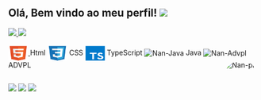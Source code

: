 ## Olá, Bem vindo ao meu perfil! <img src="https://emoji.gg/assets/emoji/4708_Pikachu_Hello.gif" width="24"/>
<div style="display: flex" justify-content="space-between">
  <a href="https://github.com/ronan-gomes">
  <img height="150em" src="https://github-readme-stats.vercel.app/api?username=ronan-gomes&show_icons=true&theme=solarized-dark&include_all_commits=true&count_private=true"/>
  <img height="150em" src="https://github-readme-stats.vercel.app/api/top-langs/?username=ronan-gomes&layout=compact&langs_count=7&theme=solarized-dark"/>
</div>
<div style="display: inline_block"><br>
  <img align="center" alt="Nan-HTML" height="30" width="40" src="https://raw.githubusercontent.com/devicons/devicon/master/icons/html5/html5-original.svg">
  <a>Html</a>
  <img align="center" alt="Nan-CSS" height="30" width="40" src="https://raw.githubusercontent.com/devicons/devicon/master/icons/css3/css3-original.svg">
  <a>CSS</a>
  <img align="center" alt="Nan-Ts" height="30" width="40" src="https://raw.githubusercontent.com/devicons/devicon/master/icons/typescript/typescript-plain.svg">
  <a>TypeScript</a>
  <img align="center" alt="Nan-Java" height="30" width="40" src="https://cdn.jsdelivr.net/gh/devicons/devicon/icons/java/java-original-wordmark.svg">
  <a>Java</a>
  <img align="center" alt="Nan-Advpl" height="30" width="40" src="totvs_advpl.jpg">
  <a>ADVPL</a>
  <img align="right" alt="Nan-pic" height="150" style="border-radius:50px;" src="deku-hype-hype.gif">
</div>
  
  ##
 
<div> 
  <a href="https://instagram.com/ronan_felipe"><img src="https://img.shields.io/badge/-Instagram-%23E4405F?style=for-the-badge&logo=instagram&logoColor=white" target="_blank"></a>
  <a href = "mailto:ronan_felipe@outlook.com"><img src="https://img.shields.io/badge/-Outlook-%230077B5?style=for-the-badge&logo=outlook&logoColor=white" target="_blank"></a>
  <a href="https://www.linkedin.com/in/ronan-felipe-gomes-65754a97/"><img src="https://img.shields.io/badge/-LinkedIn-%230077B5?style=for-the-badge&logo=linkedin&logoColor=white" target="_blank"></a>  
</div>
